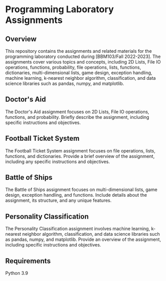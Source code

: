 # Programming Laboratory Assignments

## Overview

This repository contains the assignments and related materials for the programming laboratory conducted during [BBM103/Fall 2022-2023]. The assignments cover various topics and concepts, including 2D Lists, File IO operations, functions, probability, file operations, lists, functions, dictionaries, multi-dimensional lists, game design, exception handling, machine learning, k-nearest neighbor algorithm, classification, and data science libraries such as pandas, numpy, and matplotlib.


## Doctor's Aid

The Doctor's Aid assignment focuses on 2D Lists, File IO operations, functions, and probability. Briefly describe the assignment, including specific instructions and objectives.

## Football Ticket System

The Football Ticket System assignment focuses on file operations, lists, functions, and dictionaries. Provide a brief overview of the assignment, including any specific instructions and objectives.

## Battle of Ships

The Battle of Ships assignment focuses on multi-dimensional lists, game design, exception handling, and functions. Include details about the assignment, its structure, and any unique features.

## Personality Classification

The Personality Classification assignment involves machine learning, k-nearest neighbor algorithm, classification, and data science libraries such as pandas, numpy, and matplotlib. Provide an overview of the assignment, including specific instructions and objectives.


## Requirements

Python 3.9


